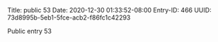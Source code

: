 Title: public 53
Date: 2020-12-30 01:33:52-08:00
Entry-ID: 466
UUID: 73d8995b-5eb1-5fce-acb2-f86fc1c42293

Public entry 53